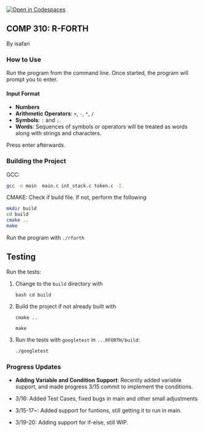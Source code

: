 [![Open in Codespaces](https://classroom.github.com/assets/launch-codespace-7f7980b617ed060a017424585567c406b6ee15c891e84e1186181d67ecf80aa0.svg)](https://classroom.github.com/open-in-codespaces?assignment_repo_id=13904608)

## COMP 310: R-FORTH 
By isafari 
### How to Use

Run the program from the command line. Once started, the program will prompt you to enter. 

#### Input Format

- **Numbers**
- **Arithmetic Operators**: `+`, `-`, `*`, `/`
- **Symbols**: `:` and `;`.
- **Words**: Sequences of symbols or operators will be treated as words along with strings and characters.

Press enter afterwards.

### Building the Project

GCC: 
```bash
gcc -o main  main.c int_stack.c token.c -I.
```
CMAKE: 
Check if build file. If not, perform the following
```bash
mkdir build
cd build
cmake ..
make
```
Run the program with `./rforth`


## Testing

Run the tests:

1. Change to the `build` directory with

   `bash
    cd build
    `
    

2. Build the project if not already built with

    `cmake ..`

    `make`

3. Run the tests with `googletest` in `...RFORTH/build`:
   ```bash
   ./googletest
   ```
   
### Progress Updates
- **Adding Variable and Condition Support**: Recently added variable support, and made progress 3/15 commit to implement the conditions.

- 3/16: Added Test Cases, fixed bugs in main and other small adjustments

- 3/15-17~: Added support for funtions, still getting it to run in main. 
- 3/19-20: Adding support for if-else, still WIP.
